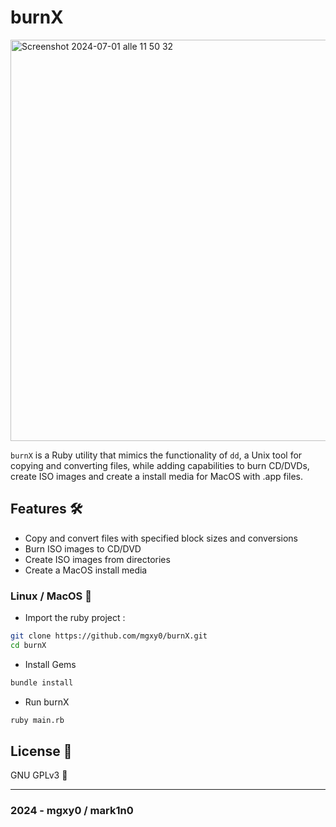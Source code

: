 # burnX  

<img width="642" alt="Screenshot 2024-07-01 alle 11 50 32" src="https://github.com/mgxy0/burnX/assets/127632468/06528a26-0d23-493d-bc7a-08460eb3de24">

`burnX` is a Ruby utility that mimics the functionality of `dd`, a Unix tool for copying and converting files, while adding capabilities to burn CD/DVDs, create ISO images and create a install media for MacOS with .app files.

## Features 🛠️

-  Copy and convert files with specified block sizes and conversions
-  Burn ISO images to CD/DVD
-  Create ISO images from directories
-  Create a MacOS install media 

### Linux / MacOS 

-  Import the ruby project :
```sh
git clone https://github.com/mgxy0/burnX.git
cd burnX
```
-  Install Gems
```sh
bundle install
```
-  Run burnX
```sh
ruby main.rb
```

## License 📄

GNU GPLv3 🐃

-----------------------------------------------------------------------------------------------------------------------------------------------------------------------------------------------------------------------------------------------------------------------------------------------------------------------------------------

### 2024 - mgxy0 / mark1n0
